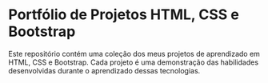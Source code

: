 # Portfólio de Projetos HTML, CSS e Bootstrap

Este repositório contém uma coleção dos meus projetos de aprendizado em HTML, CSS e Bootstrap. Cada projeto é uma demonstração das habilidades desenvolvidas durante o aprendizado dessas tecnologias.
